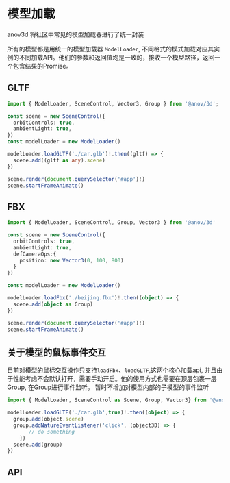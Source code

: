 <script setup>
  import Model from './code/Model.vue'
</script>
# 模型加载

anov3d 将社区中常见的模型加载器进行了统一封装

所有的模型都是用统一的模型加载器 `ModelLoader`, 不同格式的模式加载对应其实例的不同加载API。他们的参数和返回值均是一致的，接收一个模型路径，返回一个包含结果的Promise。

## GLTF

```ts
import { ModelLoader, SceneControl, Vector3, Group } from '@anov/3d';

const scene = new SceneControl({
  orbitControls: true,
  ambientLight: true,
})
const modelLoader = new ModelLoader()

modelLoader.loadGLTF('./car.glb')!.then((gltf) => {
  scene.add((gltf as any).scene)
})

scene.render(document.querySelector('#app')!)
scene.startFrameAnimate()
```

<Model type = 'gltf'/>

## FBX

```ts
import { ModelLoader, SceneControl, Group, Vector3 } from '@anov/3d'

const scene = new SceneControl({
  orbitControls: true,
  ambientLight: true,
  defCameraOps:{
    position: new Vector3(0, 100, 800)
  }
})

const modelLoader = new ModelLoader()

modelLoader.loadFbx('./beijing.fbx')!.then((object) => {
  scene.add(object as Group)
})

scene.render(document.querySelector('#app')!)
scene.startFrameAnimate()
```
<Model type = 'fbx'/>

## 关于模型的鼠标事件交互

目前对模型的鼠标交互操作只支持`loadFbx`、`loadGLTF`,这两个核心加载api, 并且由于性能考虑不会默认打开，需要手动开启。他的使用方式也需要在顶层包裹一层Group, 在Group进行事件监听。 暂时不增加对模型内部的子模型的事件监听


```ts
import { ModelLoader, SceneControl as Scene, Group, Vector3} from '@anov/3d'

modelLoader.loadGLTF('./car.glb',true)!.then((object) => {
  group.add(object.scene)
  group.addNatureEventListener('click', (object3D) => {
       // do something
    })
  scene.add(group)
})

```

## API